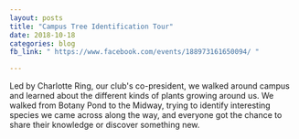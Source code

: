 ```yaml
---
layout: posts
title: "Campus Tree Identification Tour"
date: 2018-10-18
categories: blog
fb_link: " https://www.facebook.com/events/188973161650094/ "

---
```


Led by Charlotte Ring, our club's co-president, we walked around campus and learned about the different kinds of plants growing around us. We walked from Botany Pond to the Midway, trying to identify interesting species we came across along the way, and everyone got the chance to share their knowledge or discover something new.

